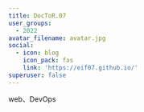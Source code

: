 ```yaml
---
title: DocToR.07
user_groups:
  - 2022
avatar_filename: avatar.jpg
social:
  - icon: blog
    icon_pack: fas
    link: 'https://eif07.github.io/'
superuser: false
---
```


web、DevOps